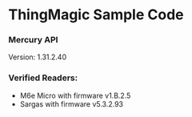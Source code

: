 # ThingMagic Sample Code

### Mercury API
Version: 1.31.2.40

### Verified Readers:
* M6e Micro with firmware v1.B.2.5 
* Sargas with firmware v5.3.2.93
